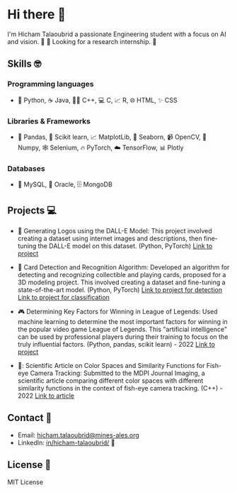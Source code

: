 # Hi there 👋

I'm Hicham Talaoubrid a passionate Engineering student with a focus on AI and vision. :robot: 👀
Looking for a research internship. :briefcase:

## Skills :nerd_face:
### Programming languages
- :snake: Python, :coffee: Java, :guardsman: C++, :computer: C, :chart_with_upwards_trend: R, :globe_with_meridians: HTML, :sparkles: CSS

### Libraries & Frameworks
- :panda_face: Pandas, :microscope: Scikit learn, :chart_with_upwards_trend: MatplotLib, :ocean: Seaborn, :video_camera: OpenCV, :rocket: Numpy, :spider_web: Selenium, :fire: PyTorch, :cloud: TensorFlow, :bar_chart: Plotly

### Databases
- :floppy_disk: MySQL, :file_folder: Oracle, :file_cabinet: MongoDB


## Projects :computer:

- :art: Generating Logos using the DALL-E Model: This project involved creating a dataset using internet images and descriptions, then fine-tuning the DALL-E model on this dataset. (Python, PyTorch)
[Link to project](https://github.com/HichTala/diffusion-model-for-logo-generation)

- :card_index: Card Detection and Recognition Algorithm: Developed an algorithm for detecting and recognizing collectible and playing cards, proposed for a 3D modeling project. This involved creating a dataset and fine-tuning a state-of-the-art model. (Python, PyTorch)
[Link to project for detection](https://github.com/HichTala/mmdetection_yugioh)
[Link to project for classification](https://github.com/HichTala/yugioh-card-classification)

- :video_game: Determining Key Factors for Winning in League of Legends: Used machine learning to determine the most important factors for winning in the popular video game League of Legends. This "artificial intelligence" can be used by professional players during their training to focus on the truly influential factors. (Python, pandas, scikit learn) - 2022
[Link to project](https://github.com/HichTala/LeagueOfLegends_ML_Project)

- 🧠: Scientific Article on Color Spaces and Similarity Functions for Fish-eye Camera Tracking: Submitted to the MDPI Journal Imaging, a scientific article comparing different color spaces with different similarity functions in the context of fish-eye camera tracking. (C++) - 2022
[Link to article](https://hal.mines-ales.fr/hal-03653718/document)


## Contact :email:

- Email: hicham.talaoubrid@mines-ales.org
- LinkedIn: [in/hicham-talaoubrid/](https://www.linkedin.com/in/hicham-talaoubrid/) :necktie:

## License :scroll:

MIT License

